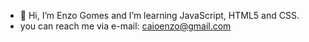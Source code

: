 - 👋 Hi, I’m Enzo Gomes and I’m learning JavaScript, HTML5 and CSS.
- you can reach me via e-mail: caioenzo@gmail.com
